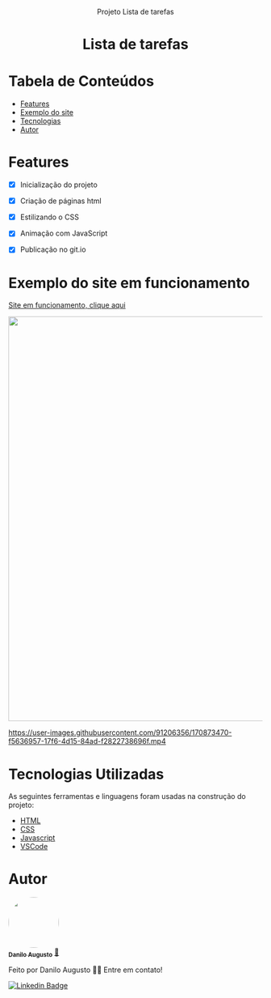 <p align="center">
 Projeto Lista de tarefas
</p>

<h1 align="center"> 
Lista de tarefas
</h1>

# Tabela de Conteúdos

<!--ts-->
   * [Features](#Features)
   * [Exemplo do site](#Exemplo-do-site-em-funcionamento)
   * [Tecnologias](#Tecnologias-Utilizadas)
   * [Autor](#autor)
<!--te-->


# Features

- [x] Inicialização do projeto
- [x] Criação de páginas html
- [x] Estilizando o CSS
- [x] Animação com JavaScript
- [x] Publicação no git.io


# Exemplo do site em funcionamento
<div>

<a href="https://daniloaugusto9101.github.io/tarefas/" title="Danilo" target="_blank">
<p>Site em funcionamento, clique aqui</p>
<img src="site.gif" width="800px"></a>
<!-- <video width="800px" controls>
  <source src="site.mp4" type="video/mp4">
</video> -->

</div>

https://user-images.githubusercontent.com/91206356/170873470-f5636957-17f6-4d15-84ad-f2822738696f.mp4



# Tecnologias Utilizadas

As seguintes ferramentas e linguagens foram usadas na construção do projeto:

- [HTML](https://developer.mozilla.org/pt-BR/docs/Web/HTML)
- [CSS](https://developer.mozilla.org/pt-BR/docs/Web/CSS)
- [Javascript](https://developer.mozilla.org/pt-BR/docs/Web/JavaScript)
- [VSCode](https://code.visualstudio.com/)


# Autor

<a href="https://www.linkedin.com/in/daniloaugusto9101">
 <img style="border-radius: 50%;" src="https://avatars.githubusercontent.com/u/91206356?v=4" width="100px;" target="_blank" alt=""/>
 <br />
 <sub><b>Danilo Augusto</b></sub></a> <a href="https://www.linkedin.com/in/daniloaugusto9101" title="Danilo" target="_blank">🚀</a>


Feito por Danilo Augusto 👋🏽 Entre em contato!

[![Linkedin Badge](https://img.shields.io/badge/-Danilo-blue?style=flat-square&logo=Linkedin&logoColor=white&link=https://www.linkedin.com/in/daniloaugusto9101)](https://www.linkedin.com/in/daniloaugusto9101)

